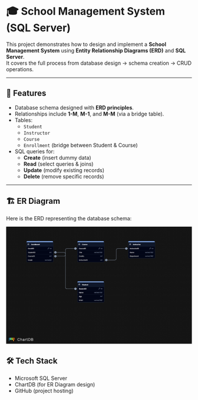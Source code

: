 # 🎓 School Management System (SQL Server)

This project demonstrates how to design and implement a **School Management System** using **Entity Relationship Diagrams (ERD)** and **SQL Server**.  
It covers the full process from database design → schema creation → CRUD operations.

---

## 📌 Features
- Database schema designed with **ERD principles**.
- Relationships include **1-M**, **M-1**, and **M-M** (via a bridge table).
- Tables:
  - `Student`
  - `Instructor`
  - `Course`
  - `Enrollment` (bridge between Student & Course)
- SQL queries for:
  - **Create** (insert dummy data)
  - **Read** (select queries & joins)
  - **Update** (modify existing records)
  - **Delete** (remove specific records)

---

## 🏗️ ER Diagram
Here is the ERD representing the database schema:

![ER Diagram](SQL%20Import%20(sql_server).png)

## 🛠️ Tech Stack
- Microsoft SQL Server
- ChartDB (for ER Diagram design)
- GitHub (project hosting)
